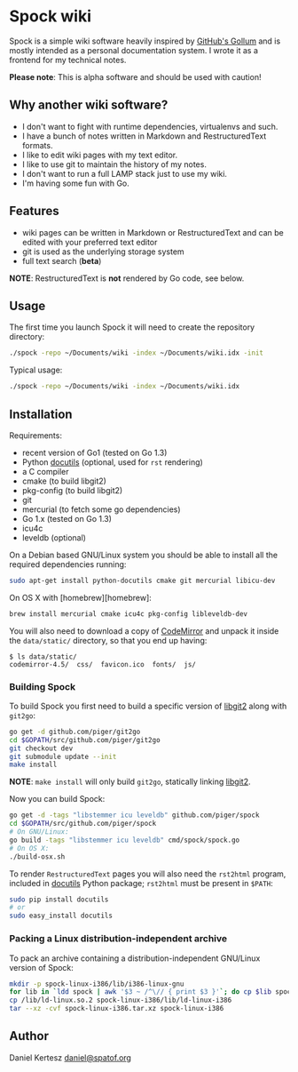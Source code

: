 # Spock wiki

Spock is a simple wiki software heavily inspired by [GitHub's Gollum][Gollum] and is mostly intended as a personal documentation system. I wrote it as a frontend for my technical notes.

[Gollum]: https://github.com/gollum/gollum

**Please note**: This is alpha software and should be used with caution!

## Why another wiki software?

- I don't want to fight with runtime dependencies, virtualenvs and such.
- I have a bunch of notes written in Markdown and RestructuredText formats.
- I like to edit wiki pages with my text editor.
- I like to use git to maintain the history of my notes.
- I don't want to run a full LAMP stack just to use my wiki.
- I'm having some fun with Go.

## Features

- wiki pages can be written in Markdown or RestructuredText and can be edited with your preferred text editor
- git is used as the underlying storage system
- full text search (**beta**)

**NOTE**: RestructuredText is **not** rendered by Go code, see below.

## Usage

The first time you launch Spock it will need to create the repository directory:

```bash
./spock -repo ~/Documents/wiki -index ~/Documents/wiki.idx -init
```

Typical usage:

```bash
./spock -repo ~/Documents/wiki -index ~/Documents/wiki.idx
```

## Installation

Requirements:

- recent version of Go1 (tested on Go 1.3)
- Python [docutils][docutils] (optional, used for `rst` rendering)
- a C compiler
- cmake (to build libgit2)
- pkg-config (to build libgit2)
- git
- mercurial (to fetch some go dependencies)
- Go 1.x (tested on Go 1.3)
- icu4c
- leveldb (optional)

On a Debian based GNU/Linux system you should be able to install all the
required dependencies running:

```bash
sudo apt-get install python-docutils cmake git mercurial libicu-dev
```

On OS X with [homebrew][homebrew]:

```bash
brew install mercurial cmake icu4c pkg-config libleveldb-dev
```

[brew]: http://brew.sh/

You will also need to download a copy of [CodeMirror][CodeMirror] and unpack it
inside the `data/static/` directory, so that you end up having:

```
$ ls data/static/
codemirror-4.5/  css/  favicon.ico  fonts/  js/
```

[CodeMirror]: http://codemirror.net/codemirror.zip

### Building Spock

To build Spock you first need to build a specific version of [libgit2][libgit2] along with `git2go`:

```bash
go get -d github.com/piger/git2go
cd $GOPATH/src/github.com/piger/git2go
git checkout dev
git submodule update --init
make install
```

**NOTE**: `make install` will only build `git2go`, statically linking [libgit2][libgit2].

Now you can build Spock:

```bash
go get -d -tags "libstemmer icu leveldb" github.com/piger/spock
cd $GOPATH/src/github.com/piger/spock
# On GNU/Linux:
go build -tags "libstemmer icu leveldb" cmd/spock/spock.go
# On OS X:
./build-osx.sh
```

To render `RestructuredText` pages you will also need the `rst2html` program, included in [docutils][docutils] Python package; `rst2html` must be present in `$PATH`:

```bash
sudo pip install docutils
# or
sudo easy_install docutils
```

### Packing a Linux distribution-independent archive

To pack an archive containing a distribution-independent GNU/Linux version of Spock:

```bash
mkdir -p spock-linux-i386/lib/i386-linux-gnu
for lib in `ldd spock | awk '$3 ~ /^\// { print $3 }'`; do cp $lib spock-linux-i386/lib/i386-linux-gnu/; done
cp /lib/ld-linux.so.2 spock-linux-i386/lib/ld-linux-i386
tar --xz -cvf spock-linux-i386.tar.xz spock-linux-i386
```

## Author

Daniel Kertesz <daniel@spatof.org>

[libgit2]: https://libgit2.github.com/

[git2go]: https://github.com/libgit2/git2go

[docutils]: http://docutils.sourceforge.net/
